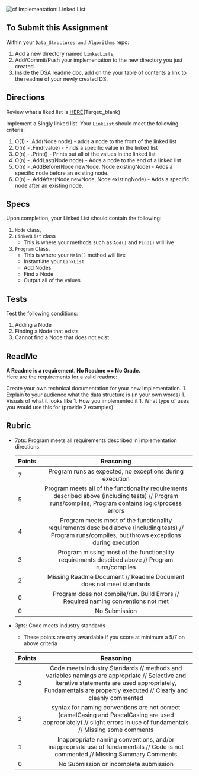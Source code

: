 ![cf](http://i.imgur.com/7v5ASc8.png) Implementation: Linked List

## To Submit this Assignment
Within your `Data_Structures and Algorithms` repo:
1. Add a new directory named `LinkedLists`, 
2. Add/Commit/Push your implementation to the new directory you just created. 
3. Inside the DSA readme doc, add on the your table of contents a link to the readme of your newly created DS. 

## Directions
Review what a liked list is [HERE](https://codefellows.github.io/code-401-dotnet-guide/Curriculum/Class05/Resources/LinkedList){Target:_blank}

Implement a Singly linked list. Your `LinkList` should meet the following criteria:

1. O(1) - .Add(Node node) - adds a node to the front of the linked list
2. O(n) - .Find(value) - Finds a specific value in the linked list
3. O(n) - .Print() - Prints out all of the values in the linked list
4. O(n) - .AddLast(Node node) - Adds a node to the end of a linked list
5. O(n) - .AddBefore(Node newNode, Node existingNode) - Adds a specific node before an existing node.
6. O(n) - .AddAfter(Node newNode, Node existingNode) - Adds a specific node after an existing node.


## Specs
Upon completion, your Linked List should contain the following:
1. `Node` class,
2. `LinkedList` class
	- This is where your methods such as `Add()` and `Find()` will live 
3. `Program` Class.
	- This is where your `Main()` method will live
	- Instantiate your `LinkList`
	- Add Nodes
	- Find a Node
	- Output all of the values

## Tests

Test the following conditions:
1. Adding a Node
1. Finding a Node that exists
1. Cannot find a Node that does not exist


## ReadMe

**A Readme is a requirement. No Readme == No Grade.** <br />
Here are the requirements for a valid readme: <br />

Create your own technical documentation for your new implementation.
	1. Explain to your audience what the data structure is (in your own words) 
	1. Visuals of what it looks like
	1. How you implemented it
	1. What type of uses you would use this for (provide 2 examples)

## Rubric
- 7pts: Program meets all requirements described in implementation directions.

	Points  | Reasoning | 
	 ------------ | :-----------: | 
	7       | Program runs as expected, no exceptions during execution |
	5       | Program meets all of the  functionality requirements described above (including tests) // Program runs/compiles, Program contains logic/process errors|
	4       | Program meets most of the functionality requirements descibed above (including tests)  // Program runs/compiles, but throws exceptions during execution |
	3       | Program missing most of the functionality requirements descibed above // Program runs/compiles |
	2       | Missing Readme Document // Readme Document does not meet standards |
	0       | Program does not compile/run. Build Errors // Required naming conventions not met |
	0       | No Submission |

- 3pts: Code meets industry standards
	- These points are only awardable if you score at minimum a 5/7 on above criteria

	Points  | Reasoning | 
	 ------------ | :-----------: | 
	3       | Code meets Industry Standards // methods and variables namings are appropriate // Selective and iterative statements are used appropriately, Fundamentals are propertly executed // Clearly and cleanly commented |
	2       | syntax for naming conventions are not correct (camelCasing and PascalCasing are used appropriately) // slight errors in use of fundamentals // Missing some comments |
	1       | Inappropriate naming conventions, and/or inappropriate use of fundamentals // Code is not commented  // Missing Summary Comments |
	0       | No Submission or incomplete submission |
